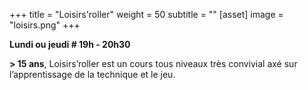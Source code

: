 +++
title = "Loisirs'roller"
weight = 50
subtitle = ""
[asset]
  image = "loisirs.png"
+++

__Lundi ou jeudi # 19h - 20h30__

 __\> 15 ans__, Loisirs’roller est un cours tous niveaux très convivial axé sur l’apprentissage de la technique et le jeu.